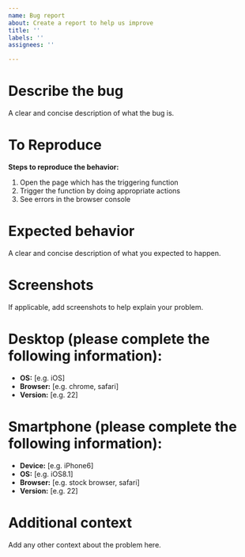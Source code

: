```yaml
---
name: Bug report
about: Create a report to help us improve
title: ''
labels: ''
assignees: ''

---
```


# Describe the bug
A clear and concise description of what the bug is.

# To Reproduce
**Steps to reproduce the behavior:**
1. Open the page which has the triggering function
2. Trigger the function by doing appropriate actions
3. See errors in the browser console

# Expected behavior
A clear and concise description of what you expected to happen.

# Screenshots
If applicable, add screenshots to help explain your problem.

# Desktop (please complete the following information):
 - **OS:** [e.g. iOS]
 - **Browser:** [e.g. chrome, safari]
 - **Version:** [e.g. 22]

# Smartphone (please complete the following information):
 - **Device:** [e.g. iPhone6]
 - **OS:** [e.g. iOS8.1]
 - **Browser:** [e.g. stock browser, safari]
 - **Version:** [e.g. 22]

# Additional context
Add any other context about the problem here.
